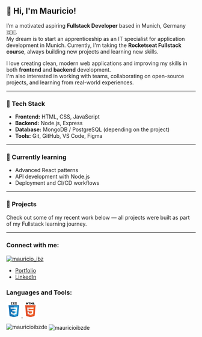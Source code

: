 ## 👋 Hi, I'm Mauricio!

I’m a motivated aspiring **Fullstack Developer** based in Munich, Germany 🇩🇪.  
My dream is to start an apprenticeship as an IT specialist for application development in Munich.
Currently, I'm taking the **Rocketseat Fullstack course**, always building new projects and learning new skills.

I love creating clean, modern web applications and improving my skills in both **frontend** and **backend** development.  
I'm also interested in working with teams, collaborating on open-source projects, and learning from real-world experiences.

---

### 🚀 Tech Stack
- **Frontend:** HTML, CSS, JavaScript
- **Backend:** Node.js, Express  
- **Database:** MongoDB / PostgreSQL (depending on the project)  
- **Tools:** Git, GitHub, VS Code, Figma  

---

### 🧠 Currently learning
- Advanced React patterns  
- API development with Node.js  
- Deployment and CI/CD workflows  

---

### 💼 Projects
Check out some of my recent work below — all projects were built as part of my Fullstack learning journey.

---

<h3 align="left">Connect with me:</h3>
<p align="left">
<a href="https://instagram.com/mauricio_ibz" target="blank"><img align="center" src="https://raw.githubusercontent.com/rahuldkjain/github-profile-readme-generator/master/src/images/icons/Social/instagram.svg" alt="mauricio_ibz" height="30" width="40" /></a>
</p>

- [Portfolio](https://mauricioibzde.github.io/Portfolio/)
- [LinkedIn](www.linkedin.com/in/mauricio-farias-da-silva-4a791a313) 

<h3 align="left">Languages and Tools:</h3>
<p align="left"> <a href="https://www.w3schools.com/css/" target="_blank" rel="noreferrer"> <img src="https://raw.githubusercontent.com/devicons/devicon/master/icons/css3/css3-original-wordmark.svg" alt="css3" width="40" height="40"/> </a> <a href="https://www.w3.org/html/" target="_blank" rel="noreferrer"> <img src="https://raw.githubusercontent.com/devicons/devicon/master/icons/html5/html5-original-wordmark.svg" alt="html5" width="40" height="40"/> </a> </p>

<p><img align="left" src="https://github-readme-stats.vercel.app/api/top-langs?username=mauricioibzde&show_icons=true&locale=en&layout=compact" alt="mauricioibzde" /></p>

<p>&nbsp;<img align="center" src="https://github-readme-stats.vercel.app/api?username=mauricioibzde&show_icons=true&locale=en" alt="mauricioibzde" /></p>
